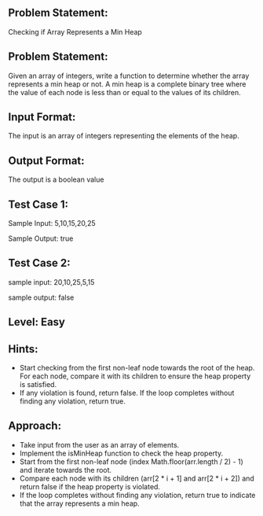 ## Problem Statement:
Checking if Array Represents a Min Heap

## Problem Statement:
Given an array of integers, write a function to determine whether the array represents a min heap or not. A min heap is a complete binary tree where the value of each node is less than or equal to the values of its children.


## Input Format:
The input is an array of integers representing the elements of the heap.

## Output Format:
The output is a boolean value   

## Test Case 1:
Sample Input: 
5,10,15,20,25

Sample Output:
true

## Test Case 2:
sample input: 
20,10,25,5,15

sample output:
false

## Level: Easy

## Hints:
- Start checking from the first non-leaf node towards the root of the heap.
For each node, compare it with its children to ensure the heap property is satisfied.
- If any violation is found, return false.
If the loop completes without finding any violation, return true.

## Approach:
- Take input from the user as an array of elements.
- Implement the isMinHeap function to check the heap property.
- Start from the first non-leaf node (index Math.floor(arr.length / 2) - 1) and iterate towards the root.
- Compare each node with its children (arr[2 * i + 1] and arr[2 * i + 2]) and return false if the heap property is violated.
- If the loop completes without finding any violation, return true to indicate that the array represents a min heap.
